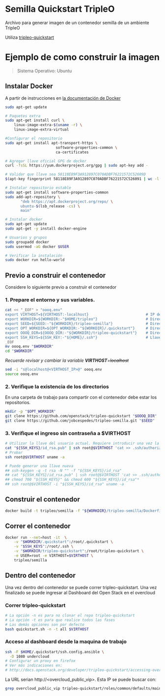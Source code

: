 # Semilla Quickstart TripleO
Archivo para generar imagen de un contenedor semilla de un ambiente TripleO

Utiliza [tripleo-quickstart](https://github.com/openstack/tripleo-quickstart)

# Ejemplo de como construir la imagen
> Sistema Operativo: Ubuntu

## Instalar Docker
A partir de instrucciones en [la documentación de Docker](https://docs.docker.com/engine/installation/linux/ubuntu/)
``` bash
sudo apt-get update

# Paquetes extra
sudo apt-get install curl \
    linux-image-extra-$(uname -r) \
    linux-image-extra-virtual

#Configurar el repositorio
sudo apt-get install apt-transport-https \
                       software-properties-common \
                       ca-certificates

# Agregar llave oficial GPG de docker
curl -fsSL https://yum.dockerproject.org/gpg | sudo apt-key add -

# Validar que llave sea 58118E89F3A912897C070ADBF76221572C52609D
$(apt-key fingerprint 58118E89F3A912897C070ADBF76221572C526091 | wc -l | grep -qv 0) && echo Verificado || echo "Error de verificacion"

# Instalar repositorio estable
sudo apt-get install software-properties-common
sudo add-apt-repository \
       "deb https://apt.dockerproject.org/repo/ \
       ubuntu-$(lsb_release -cs) \
       main"

# Instalar docker
sudo apt-get update
sudo apt-get -y install docker-engine

# Usuarios y grupos
sudo groupadd docker
sudo usermod -aG docker $USER

# Verificar la instalación
sudo docker run hello-world
```
## Previo a construir el contenedor
Considere lo siguiente previo a construir el contenedor

### 1. Prepare el entorno y sus variables.

``` bash
cat << "_EOF" > "oooq.env"
export VIRTHOST=${VIRTHOST:-localhost}                          # IP de la maqina física para generar ambiente virtual
export WORKDIR=${WORKDIR:-"$HOME/tripleo"}                      # Directorio de trabajo
export SEED=${SEED:-"${WORKDIR}/tripleo-semilla"}               # Directorio de este repo
export OPT_WORKDIR=${OPT_WORKDIR:-"${WORKDIR}/.quickstart"}     # Directorio de despliegue de oooq
export OOOQ_DIR=${OOOQ_DIR:-"${WORKDIR}/tripleo-quickstart"}    # Directorio del repo de oooq
export SSH_KEYS=${SSH_KEY:-"${HOME}/.ssh"}                      # Llave ssh para autenticación sin contraseña
_EOF
mv oooq.env "$WORKDIR"
cd "$WORKDIR"
```
*Recuerde revisar y cambiar la variable **VIRTHOST**=~~localhost~~*
``` bash
sed -i "s@localhost@<VIRTHOST_IP>@" oooq.env
source oooq.env
```
### 2. Verifique la existencia de los directorios
En una carpeta de trabajo para compartir con el contenedor debe estar los repositorios.
``` bash
mkdir -p "$OPT_WORKDIR"
git clone https://github.com/openstack/tripleo-quickstart "$OOOQ_DIR"
git clone https://github.com/jobcespedes/tripleo-semilla.git "$SEED"
```
### 3. Verifique el ingreso sin contraseña a $VIRTHOST
``` bash
# Utilizar la llave del usuario actual. Requiere introducir una vez la contraseña.
cat "${SSH_KEYS}/id_rsa.pub" | ssh root@$VIRTHOST 'cat >> .ssh/authorized_keys'
# Probar
ssh root@$VIRTHOST uname -a

# Puede generar una llave nueva
## ssh-keygen -q -t rsa -N "" -f "${SSH_KEYS}/id_rsa"
## cat "${SSH_KEYS}/id_rsa.pub" | ssh root@$VIRTHOST 'cat >> .ssh/authorized_keys'
## chmod 700 "${SSH_KEYS}" && chmod 600 "${SSH_KEYS}/id_rsa"*
## ssh root@$VIRTHOST -i "${SSH_KEYS}/id_rsa" uname -a
```
## Construir el contenedor
``` bash
docker build -t tripleo/semilla -f "${WORKDIR}/tripleo-semilla/Dockerfile" .
```
## Correr el contenedor
``` bash
docker run --net=host -it  \
    -v "$WORKDIR/.quickstart":/root/.quickstart \
    -v "$SSH_KEYS":/root/.ssh \
    -v "$WORKDIR/tripleo-quickstart":/root/tripleo-quickstart \
    -e USER=root -e VIRTHOST=$VIRTHOST \
    tripleo/semilla
```
## Dentro del contenedor
Una vez dentro del contenedor se puede correr tripleo-quickstart. Una vez finalizado se puede ingresar al Dashboard del Open Stack en el overcloud
### Correr tripleo-quickstart
``` bash
# La opción -n es para no clonar el repo tripleo-quickstart
# La opción -t es para que realice todos las fases
# Las demás opciones son por defecto
bash quickstart.sh -n -t all $VIRTHOST
```
### Acceso al dashboard desde la maquina de trabajo
``` bash
ssh -F $HOME/.quickstart/ssh.config.ansible \
  -D 1080 undercloud
# Configurar un proxy en firefox
# Ver más indicaciones en:
# http://docs.openstack.org/developer/tripleo-quickstart/accessing-overcloud.html#using-firefox
```
La URL serian http://\<overcloud\_public\_vip\>. Esta IP se puede buscar con:
``` bash
grep overcloud_public_vip tripleo-quickstart/roles/common/defaults/main.yml
```
